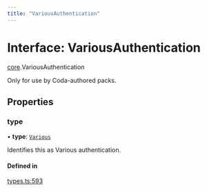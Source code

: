 ```yaml
---
title: "VariousAuthentication"
---
```

# Interface: VariousAuthentication

[core](../modules/core.md).VariousAuthentication

Only for use by Coda-authored packs.

## Properties

### type

• **type**: [`Various`](../enums/core.AuthenticationType.md#various)

Identifies this as Various authentication.

#### Defined in

[types.ts:593](https://github.com/coda/packs-sdk/blob/main/types.ts#L593)

